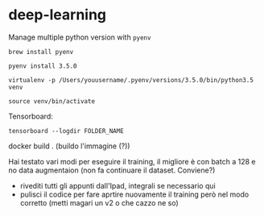 # deep-learning

Manage multiple python version with `pyenv`

`brew install pyenv`

`pyenv install 3.5.0`

`virtualenv -p /Users/youusername/.pyenv/versions/3.5.0/bin/python3.5 venv`

`source venv/bin/activate`

Tensorboard:

`tensorboard --logdir FOLDER_NAME`


docker build . (buildo l'immagine (?))



Hai testato vari modi per eseguire il training, il migliore è con batch a 128 e no data augmentaion (non fa continuare il dataset. Conviene?)
- rivediti tutti gli appunti dall'Ipad, integrali se necessario qui
- pulisci il codice per fare aprtire nuovamente il training però nel modo corretto (metti magari un v2 o che cazzo ne so)


